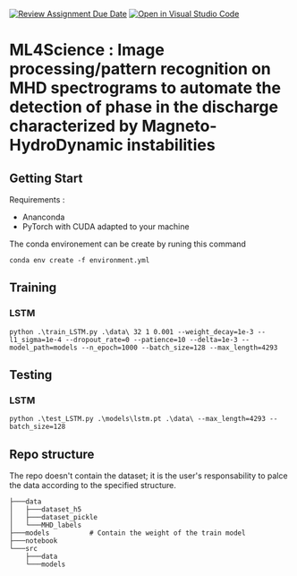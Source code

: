 [![Review Assignment Due Date](https://classroom.github.com/assets/deadline-readme-button-24ddc0f5d75046c5622901739e7c5dd533143b0c8e959d652212380cedb1ea36.svg)](https://classroom.github.com/a/fEFF99tU)
[![Open in Visual Studio Code](https://classroom.github.com/assets/open-in-vscode-718a45dd9cf7e7f842a935f5ebbe5719a5e09af4491e668f4dbf3b35d5cca122.svg)](https://classroom.github.com/online_ide?assignment_repo_id=13065283&assignment_repo_type=AssignmentRepo)

# ML4Science : Image processing/pattern recognition on MHD spectrograms to automate the detection of phase in the discharge characterized by Magneto-HydroDynamic instabilities

## Getting Start

Requirements :

- Ananconda
- PyTorch with CUDA adapted to your machine

The conda environement can be create by runing this command

```text
conda env create -f environment.yml
```

## Training

### LSTM

```text
python .\train_LSTM.py .\data\ 32 1 0.001 --weight_decay=1e-3 --l1_sigma=1e-4 --dropout_rate=0 --patience=10 --delta=1e-3 --model_path=models --n_epoch=1000 --batch_size=128 --max_length=4293 
```

## Testing

### LSTM

```text
python .\test_LSTM.py .\models\lstm.pt .\data\ --max_length=4293 --batch_size=128
```

## Repo structure

The repo doesn't contain the dataset; it is the user's responsability to palce the data according to the specified structure.

```text
├───data
│   ├───dataset_h5
│   ├───dataset_pickle
│   └───MHD_labels
├───models          # Contain the weight of the train model
├───notebook
└───src
    ├───data
    └───models
```


